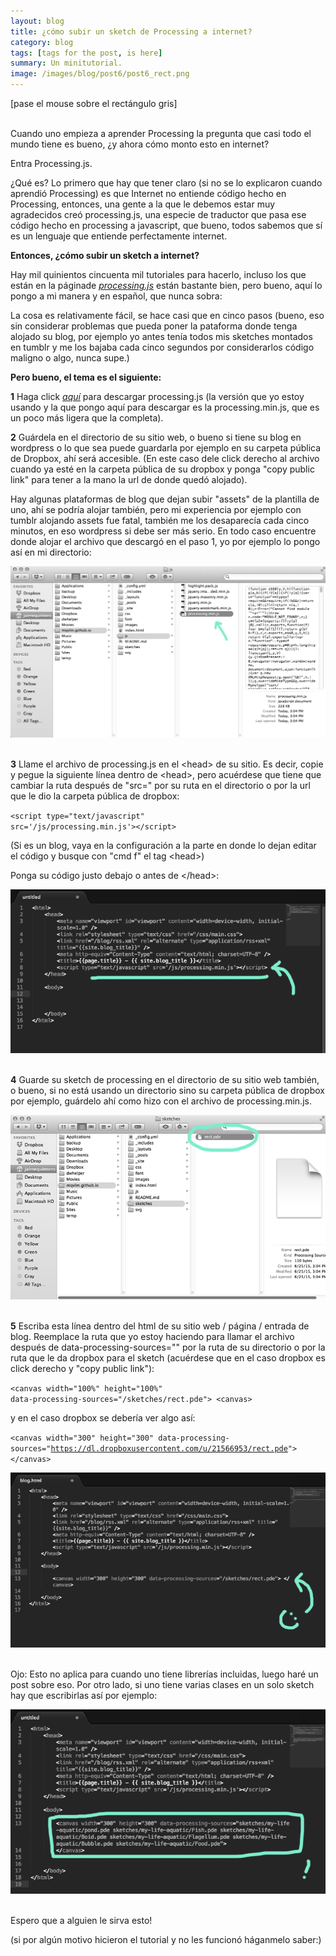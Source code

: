 ```yaml
---
layout: blog
title: ¿cómo subir un sketch de Processing a internet?
category: blog
tags: [tags for the post, is here]  
summary: Un minitutorial.
image: /images/blog/post6/post6_rect.png
---
```


[pase el mouse sobre el rectángulo gris]
<br>
<canvas ontouchstart="touchStart(event);"
ontouchmove="touchMove(event);"
ontouchend="touchEnd(event);"
ontouchcancel="touchCancel(event);"
id="sketch" width="300" height="300" data-processing-sources="/sketches/rect.pde"> </canvas>

<script type="text/javascript">

var processingInstance;

function getOffsetLeft( elem )
{
    var offsetLeft = 0;
    do {
      if ( !isNaN( elem.offsetLeft ) )
      {
          offsetLeft += elem.offsetLeft;
      }
    } while( elem = elem.offsetParent );
    return offsetLeft;
}

function setProcessingMouse(event){
    if (!processingInstance) {  
        processingInstance = Processing.getInstanceById('sketch');  
    }  
	
	//var x = event.touches[0].pageX;
   // var y = event.touches[0].pageY;

    var x = event.touches[0].pageX- getOffsetLeft(body);
    var y = event.touches[0].pageY- getOffsetLeft(body);

    processingInstance.mouseX = x;
    processingInstance.mouseY = y;
};

function touchStart(event) {
    event.preventDefault();
	setProcessingMouse(event);
    processingInstance.mousePressed();
};

function touchMove(event) {
    event.preventDefault();
	setProcessingMouse(event);
    processingInstance.mouseDragged();
};

function touchEnd(event) {
    event.preventDefault();
	setProcessingMouse(event);
    processingInstance.mouseReleased();
};

function touchCancel(event) {
    event.preventDefault();
	setProcessingMouse(event);
    processingInstance.mouseReleased();
};

</script>

<br>
Cuando uno empieza a aprender Processing la pregunta que casi todo el mundo tiene es bueno, ¿y ahora cómo monto esto en internet?

Entra Processing.js.

¿Qué es? Lo primero que hay que tener claro (si no se lo explicaron cuando aprendió Processing) es que Internet no entiende código hecho en Processing, entonces, una gente a la que le debemos estar muy agradecidos creó processing.js, una especie de traductor que pasa ese código hecho en processing a javascript, que bueno, todos sabemos que sí es un lenguaje que entiende perfectamente internet.  

<b>Entonces, ¿cómo subir un sketch a internet?</b>

Hay mil quinientos cincuenta mil tutoriales para hacerlo, incluso los que están en la páginade <i> [processing.js](http://processingjs.org/articles/p5QuickStart.html)</i>  están bastante bien, pero bueno, aquí lo pongo a mi manera y en español, que nunca sobra:

La cosa es relativamente fácil, se hace casi que en cinco pasos (bueno, eso sin considerar problemas que pueda poner la pataforma donde tenga alojado su blog, por ejemplo yo antes tenía todos mis sketches montados en tumblr y me los bajaba cada cinco segundos por considerarlos código maligno o algo, nunca supe.) 

<b>Pero bueno, el tema es el siguiente:</b>


<b>1</b>  Haga click <i>[aquí](https://dl.dropboxusercontent.com/u/21566953/mqvlm/processing.min.js)</i> para descargar processing.js (la versión que yo estoy usando y la que pongo aquí para descargar es la processing.min.js, que es un poco más ligera que la completa). 

<b>2</b>  Guárdela en el directorio de su sitio web, o bueno si tiene su blog en wordpress o lo que sea puede guardarla por ejemplo en su carpeta pública de Dropbox, ahí será accesible. (En este caso dele click derecho al archivo cuando ya esté en la carpeta pública de su dropbox y ponga "copy public link" para tener a la mano la url de donde quedó alojado).

Hay algunas plataformas de blog que dejan subir "assets" de la plantilla de uno, ahí se podría alojar también, pero mi experiencia por ejemplo con tumblr alojando assets fue fatal, también me los desaparecía cada cinco minutos, en eso wordpress si debe ser más serio. En todo caso encuentre donde alojar el archivo que descargó en el paso 1, yo por ejemplo lo pongo así en mi directorio:

![Alt text](/images/blog/post6/paso1.png "Guarde processing.js en su directorio")
<br>
<br>

<b>3</b>   Llame el archivo de processing.js en el &lt;head&gt; de su sitio. Es decir, copie y pegue la siguiente línea dentro de &lt;head&gt;, pero acuérdese que tiene que cambiar la ruta después de "src=" por su ruta en el directorio o por la url que le dio la carpeta pública de dropbox:


<code>&lt;script type="text/javascript" src='/js/processing.min.js'&gt;&lt;/script&gt; </code>


 (Si es un blog, vaya en la configuración a la parte en donde lo dejan editar el código y busque con "cmd f" el tag &lt;head&gt;) 

 Ponga su código justo debajo o antes de &lt;/head&gt;:

![Alt text](/images/blog/post6/paso3.png "Escriba esta línea de código dentro del &lt;head&gt;")
<br>
<br>

<b>4</b>   Guarde su sketch de processing en el directorio de su sitio web también, o bueno, si no está usando un directorio sino su carpeta pública de dropbox por ejemplo, guárdelo ahí como hizo con el archivo de processing.min.js.

![Alt text](/images/blog/post6/paso4.png "Guarde su sketch en su directorio")
<br>
<br>

<b>5</b>  Escriba esta línea dentro del html de su sitio web / página / entrada de blog. Reemplace la ruta que yo estoy haciendo para llamar el archivo después de data-processing-sources="" por la ruta de su directorio o por la ruta que le da dropbox para el sketch (acuérdese que en el caso dropbox es click derecho y "copy public link"):

 <code>&lt;canvas width="100%" height="100%" data-processing-sources="/sketches/rect.pde"&gt;  &lt;canvas&gt; </code>

y en el caso dropbox se debería ver algo así:

 <code>&lt;canvas width="300" height="300" data-processing-sources="https://dl.dropboxusercontent.com/u/21566953/rect.pde"&gt; &lt;/canvas&gt; </code>


![Alt text](/images/blog/post6/paso5.png "Llame el sketch dentro del código")
<br>
<br>

Ojo: Esto no aplica para cuando uno tiene librerías incluidas, luego haré un post sobre eso. Por otro lado, si uno tiene varias clases en un solo sketch hay que escribirlas así por ejemplo: 

![Alt text](/images/blog/post6/paso6.png "Si hay clases")
<br>
<br>


Espero que a alguien le sirva esto!

(si por algún motivo hicieron el tutorial y no les funcionó háganmelo saber:)
